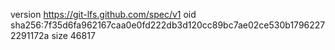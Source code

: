 version https://git-lfs.github.com/spec/v1
oid sha256:7f35d6fa962167caa0e0fd222db3d120cc89bc7ae02ce530b17962272291172a
size 46817
